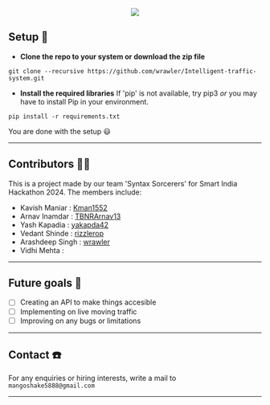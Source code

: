<p align="center">
    <img src="https://github.com/wrawler/Intelligent-traffic-system/media/repo_logo.png">
</p>

## Setup 🔌
- **Clone the repo to your system or download the zip file**
```
git clone --recursive https://github.com/wrawler/Intelligent-traffic-system.git
```

- **Install the required libraries**
If 'pip' is not available, try pip3 *or* you may have to install Pip in your environment. 
```
pip install -r requirements.txt
```

You are done with the setup 😃

---

## Contributors 🤝🏼
This is a project made by our team 'Syntax Sorcerers' for Smart India Hackathon 2024. The members include:

- Kavish Maniar : [Kman1552](https://github.com/Kman1552)
- Arnav Inamdar : [TBNRArnav13](https://github.com/TBNRArnav13)
- Yash Kapadia : [yakapda42](https://github.com/yakapda42)
- Vedant Shinde : [rizzlerop](https://github.com/rizzlerop)
- Arashdeep Singh : [wrawler](https://github.com/wrawler)
- Vidhi Mehta :

---

## Future goals 🎯
- [ ] Creating an API to make things accesible
- [ ] Implementing on live moving traffic
- [ ] Improving on any bugs or limitations

---
## Contact ☎️
For any enquiries or hiring interests, write a mail to `mangoshake5888@gmail.com`

---